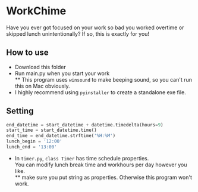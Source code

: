 # WorkChime
Have you ever got focused on your work so bad you worked overtime or skipped lunch unintentionally?
If so, this is exactly for you!

## How to use

- Download this folder
- Run main.py when you start your work  
** This program uses `winsound` to make beeping sound, so you can't run this on Mac obviously.
- I highly recommend using `pyinstaller` to create a standalone exe file.

## Setting

```python
end_datetime = start_datetime + datetime.timedelta(hours=9)
start_time = start_datetime.time()
end_time = end_datetime.strftime('%H:%M')
lunch_begin = '12:00'
lunch_end = '13:00'
```
- In `timer.py`, `class Timer` has time schedule properties.  
You can modify lunch break time and workhours per day however you like.  
** make sure you put string as properties. Otherwise this program won't work.
